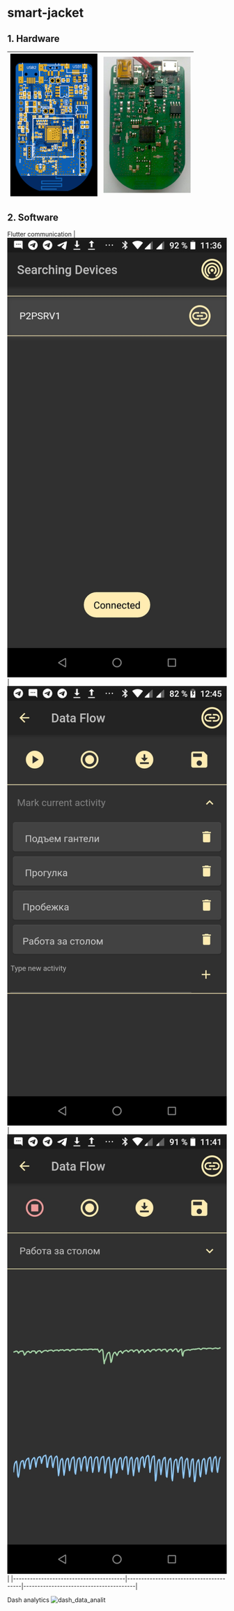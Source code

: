 # smart-jacket
## 1. Hardware
  | <img src="/Hardware/view.png" width="200" /> | <img src="/Hardware/assemb_board.jpg" width="200" /> |
  |----------------------------------------|----------------------------------------|

## 2. Software
  Flutter communication
   | ![Communication](/Software/Flutter_communication/screenshot/Screenshot_Search_screen.jpg)  | ![Communication](/Software/Flutter_communication/screenshot/Screenshot_Mark_activity.jpg)  | ![Communication](/Software/Flutter_communication/screenshot/Screenshot_Data_flow.jpg)|
   |----------------------------------------|----------------------------------------|----------------------------------------|
  
  Dash analytics
   ![dash_data_analit](https://user-images.githubusercontent.com/73643145/136027669-c8859045-085c-4967-882e-190111af3acc.gif)
